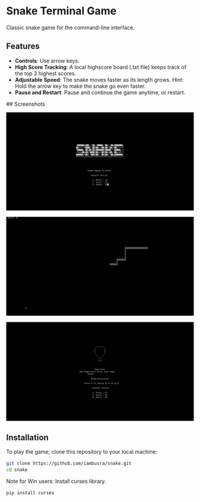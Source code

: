 # Snake Terminal Game
Classic snake game for the command-line interface.

## Features
- **Controls**: Use arrow keys.
- **High Score Tracking**: A local highscore board (.txt file) keeps track of the top 3 highest scores.
- **Adjustable Speed**: The snake moves faster as its length grows. Hint: Hold the arrow key to make the snake go even faster. 
- **Pause and Restart**: Pause and continue the game anytime, or restart. 

## Screenshots

![Start Screen](https://github.com/iambusra/snake/blob/main/start_screen.png)

![Gameplay](https://github.com/iambusra/snake/blob/main/gameplay.png)

![End Screen](https://github.com/iambusra/snake/blob/main/end_screen.png)



## Installation
To play the game, clone this repository to your local machine:

```bash
git clone https://github.com/iambusra/snake.git
cd snake
```

Note for Win users: Install curses library.
```bash
pip install curses
```

